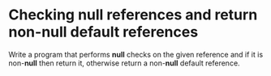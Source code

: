 # Checking null references and return non-null default references
Write a program that performs **null** checks on the given reference and if it is non-**null** then return it, otherwise return a non-**null** default reference.
